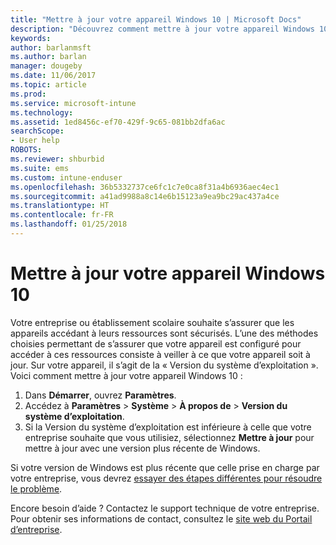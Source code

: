 ```yaml
---
title: "Mettre à jour votre appareil Windows 10 | Microsoft Docs"
description: "Découvrez comment mettre à jour votre appareil Windows 10 pour accéder aux ressources de l’entreprise."
keywords: 
author: barlanmsft
ms.author: barlan
manager: dougeby
ms.date: 11/06/2017
ms.topic: article
ms.prod: 
ms.service: microsoft-intune
ms.technology: 
ms.assetid: 1ed8456c-ef70-429f-9c65-081bb2dfa6ac
searchScope:
- User help
ROBOTS: 
ms.reviewer: shburbid
ms.suite: ems
ms.custom: intune-enduser
ms.openlocfilehash: 36b5332737ce6fc1c7e0ca8f31a4b6936aec4ec1
ms.sourcegitcommit: a41ad9988a8c14e6b15123a9ea9bc29ac437a4ce
ms.translationtype: HT
ms.contentlocale: fr-FR
ms.lasthandoff: 01/25/2018
---
```

# <a name="update-your-windows-10-device"></a>Mettre à jour votre appareil Windows 10

Votre entreprise ou établissement scolaire souhaite s’assurer que les appareils accédant à leurs ressources sont sécurisés. L’une des méthodes choisies permettant de s’assurer que votre appareil est configuré pour accéder à ces ressources consiste à veiller à ce que votre appareil soit à jour. Sur votre appareil, il s’agit de la « Version du système d’exploitation ». Voici comment mettre à jour votre appareil Windows 10 :

1. Dans **Démarrer**, ouvrez **Paramètres**.
2. Accédez à **Paramètres** > **Système** > **À propos de** > **Version du système d’exploitation**.
3. Si la Version du système d’exploitation est inférieure à celle que votre entreprise souhaite que vous utilisiez, sélectionnez **Mettre à jour** pour mettre à jour avec une version plus récente de Windows.

Si votre version de Windows est plus récente que celle prise en charge par votre entreprise, vous devrez [essayer des étapes différentes pour résoudre le problème](your-windows-version-isnt-yet-supported.md).

Encore besoin d’aide ? Contactez le support technique de votre entreprise. Pour obtenir ses informations de contact, consultez le [site web du Portail d’entreprise](https://portal.manage.microsoft.com#HelpDeskDialog).
